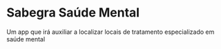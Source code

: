 # Sabegra Saúde Mental
Um app que irá auxiliar a localizar locais de tratamento especializado em saúde mental
